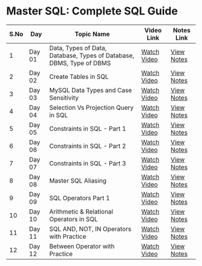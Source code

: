 # Master SQL: Complete SQL Guide

| S.No | Day     | Topic Name                                        | Video Link                                                                 | Notes Link                                                                 |
|------|---------|---------------------------------------------------|----------------------------------------------------------------------------|------------------------------------------------------------------------------|
| 1    | Day 01  | Data, Types of Data, Database, Types of Database, DBMS, Type of DBMS | [Watch Video](https://youtu.be/D9UvdFzixGA?si=hQb_j2INavsS5NSA)            | [View Notes](https://docs.google.com/document/d/1n09IrUBc6ATmU7ohJLxGV5VdBUFdMaPsbLvHHPUs0cY/edit?tab=t.0) |
| 2    | Day 02  | Create Tables in SQL                              | [Watch Video](https://youtu.be/YKMh7HYcnzg?si=FuPSmke3kukiRrZd)            | [View Notes](https://docs.google.com/document/d/1gYoIJh3UF9TVPthCgHxYzqrE_ZLnQqBmCdAvIa_3KsM/edit?tab=t.0) |
| 3    | Day 03  | MySQL Data Types and Case Sensitivity             | [Watch Video](https://youtu.be/UPAL9D2f4UM?si=xVaAun-n_mN87iqr)            | [View Notes](https://docs.google.com/document/d/1SW8cS9JUfkdX0R6HTGue22uyTeoDwP5gTkt-MBQCt4U/edit?tab=t.0) |
| 4    | Day 04  | Selection Vs Projection Query in SQL              | [Watch Video](https://youtu.be/_JbCbzR7KtE?si=rqqDbIOkdQnsAgSt)            | [View Notes](https://docs.google.com/document/d/111yv7PTGPTiBVOEmEXEhi1Z2stVezABJB3Kg7NP2A5s/edit?tab=t.0#heading=h.edhgrk7l19g2) |
| 5    | Day 05  | Constraints in SQL - Part 1                       | [Watch Video](https://youtu.be/1D38t0sNr1o?si=fURNlmoAikubcbBU)            | [View Notes](https://docs.google.com/document/d/1KBtpQYLmcnuyeQC5hrRJj_VHwgPgBggdF_ceSeI6WqA/edit?tab=t.0) |
| 6    | Day 06  | Constraints in SQL - Part 2                       | [Watch Video](https://youtu.be/FoEr_jQtPXo?si=H3yTrBeUZlgMV6R6)            | [View Notes](https://docs.google.com/document/d/1-DtCSq46Ez03aVPVP90nL3Uye1d_A0uZ7dvFmiz8or8/edit?tab=t.0#heading=h.ba5vfurolq0c) |
| 7    | Day 07  | Constraints in SQL - Part 3                       | [Watch Video](https://youtu.be/FdNMe8-gYn0?si=AmHgOYdMh6gNQgco)            | [View Notes](https://docs.google.com/document/d/1PzS9tWTUMolZPrxZrOIyMDp5tOLVImaKtSH9CAxM6Lw/edit?tab=t.0#heading=h.d8scy4v1cb8x) |
| 8    | Day 08  | Master SQL Aliasing                               | [Watch Video](https://youtu.be/_3MBMi0dZNw?si=kuI3D5Q578nRIp-R)            | [View Notes](https://docs.google.com/document/d/19y_9nvN-Q7bvAXCYZ6VLb8AT5qARp1mcOzLHjbkOCHE/edit?usp=sharing) |
| 9    | Day 09  | SQL Operators Part 1                              | [Watch Video](https://youtu.be/Ae00jcEpZfw?si=ZMNydNAerYaSv6Ub)            | [View Notes](https://docs.google.com/document/d/1cynPJK2MFEJBpEGqojkEfz0PvKqqBNtnDsw17Io9a2o/edit?tab=t.0) |
| 10   | Day 10  | Arithmetic & Relational Operators in SQL          | [Watch Video](https://youtu.be/dDgCh6wpl_c?si=vwQFAOk5irEZUCiB)                                     | [View Notes](https://docs.google.com/document/d/1cynPJK2MFEJBpEGqojkEfz0PvKqqBNtnDsw17Io9a2o/edit?tab=t.0) |
| 11   | Day 11  | SQL AND, NOT, IN Operators with Practice          | [Watch Video](https://youtu.be/ot_V4qKBtr0?si=Vc_ojoeA_Jm4EiUH)                                     | [View Notes](https://docs.google.com/document/d/17OeF0YkwA9i8VDwCYQZd0_WUpHR2ZtPZzddfnClGqg4/edit?tab=t.0) |
| 12   | Day 12  | Between Operator with Practice          | [Watch Video](https://youtu.be/DbYxJO_KEB4?si=1uRgzmJMCpHMKHgI)                                     | [View Notes](https://docs.google.com/document/d/1EpmWwwWgq4FMS_NMgFTRbDRgXwxj6IDqBU1ZxUfxABE/edit?usp=sharing) |



